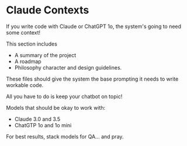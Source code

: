 # Claude Contexts

If you write code with Claude or ChatGPT 1o, the system's going to need some context!

This section includes
* A summary of the project
* A roadmap
* Philosophy character and design guidelines.

These files should give the system the base prompting it needs to write workable code.

All you have to do is keep your chatbot on topic!

Models that should be okay to work with:

* Claude 3.0 and 3.5 
* ChatGTP 1o and 1o mini

For best results, stack models for QA... and pray.

